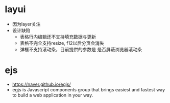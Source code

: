 # layui

- 因为layer关注
- 设计缺陷
  - 表格行内编辑还不支持填充数据与更新
  - 表格不完全支持resize, f12以后分页会消失
  - 弹框不支持滚动条，目前提供的参数是 是否屏蔽浏览器滚动条


# ejs

- https://naver.github.io/egjs/
- egjs is Javascript components group that brings easiest and fastest way to build a web application in your way.
